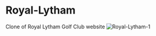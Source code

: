 # Royal-Lytham
Clone of Royal Lytham Golf Club website
![Royal-Lytham-1](https://user-images.githubusercontent.com/90648825/200376522-cdcc797e-7bd5-4ce8-8953-14522ffea85c.PNG)
